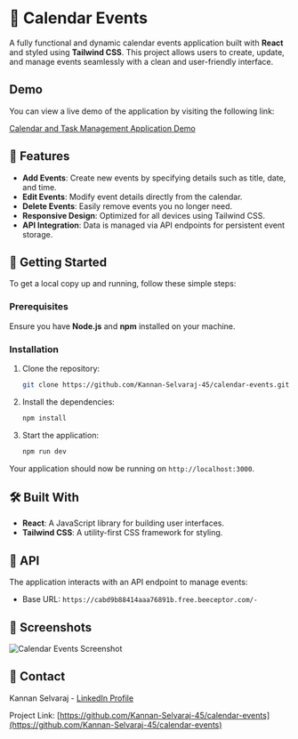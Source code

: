 # 📅 Calendar Events

A fully functional and dynamic calendar events application built with **React** and styled using **Tailwind CSS**. This project allows users to create, update, and manage events seamlessly with a clean and user-friendly interface.

## Demo

You can view a live demo of the application by visiting the following link:

[Calendar and Task Management Application Demo](https://kannanselvaraj-calendar-task.netlify.app)


## 🌟 Features

- **Add Events**: Create new events by specifying details such as title, date, and time.
- **Edit Events**: Modify event details directly from the calendar.
- **Delete Events**: Easily remove events you no longer need.
- **Responsive Design**: Optimized for all devices using Tailwind CSS.
- **API Integration**: Data is managed via API endpoints for persistent event storage.

## 🚀 Getting Started

To get a local copy up and running, follow these simple steps:

### Prerequisites

Ensure you have **Node.js** and **npm** installed on your machine.

### Installation

1. Clone the repository:

    ```bash
    git clone https://github.com/Kannan-Selvaraj-45/calendar-events.git
    
    ```

2. Install the dependencies:

    ```bash
    npm install
    ```

3. Start the application:

    ```bash
    npm run dev
    ```

Your application should now be running on `http://localhost:3000`.

## 🛠️ Built With

- **React**: A JavaScript library for building user interfaces.
- **Tailwind CSS**: A utility-first CSS framework for styling.

## 🔗 API

The application interacts with an API endpoint to manage events:

- Base URL: `https://cabd9b88414aaa76891b.free.beeceptor.com/-`

## 📸 Screenshots

![Calendar Events Screenshot](https://res.cloudinary.com/dkajwlkzq/image/upload/v1724993638/Screenshot_569_gxc3pu.png)


## 📧 Contact

Kannan Selvaraj - [LinkedIn Profile](https://www.linkedin.com/in/kannan-selvaraj-cse) 

Project Link: [https://github.com/Kannan-Selvaraj-45/calendar-events](https://github.com/Kannan-Selvaraj-45/calendar-events)

